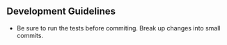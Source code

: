 ## Development Guidelines

- Be sure to run the tests before commiting. Break up changes into small commits.